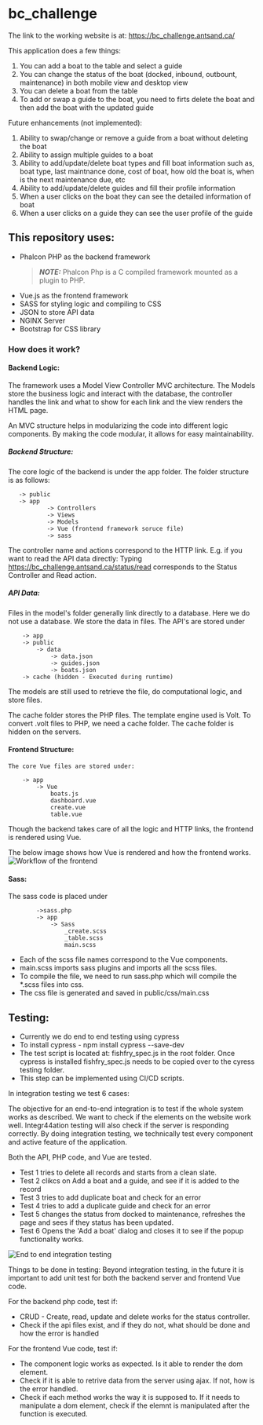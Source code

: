 # bc_challenge
The link to the working website is at: https://bc_challenge.antsand.ca/

This application does a few things:
1. You can add a boat to the table and select a guide
2. You can change the status of the boat (docked, inbound, outbount, maintenance) in both mobile view and desktop view
3. You can delete a boat from the table
4. To add or swap a guide to the boat, you need to firts delete the boat and then add the boat with the updated guide

Future enhancements (not implemented):
1. Ability to swap/change or remove a guide from a boat without deleting the boat
2. Ability to assign multiple guides to a boat
3. Ability to add/update/delete boat types and fill boat information such as, boat type, last maintnance done, cost of boat, how old the boat is, when is the next maintenance due, etc 
4. Ability to add/update/delete guides and fill their profile information
5. When a user clicks on the boat they can see the detailed information of boat
6. When a user clicks on a guide they can see the user profile of the guide 

## This repository uses:

- Phalcon PHP as the backend framework
	> **_NOTE:_**  Phalcon Php is a C compiled framework mounted as a plugin to PHP. 
- Vue.js as the frontend framework
- SASS for styling logic and compiling to CSS  
- JSON to store API data 
- NGINX Server
- Bootstrap for CSS library

### How does it work?
#### Backend Logic:
The framework uses a Model View Controller  MVC architecture. The Models store the business logic and interact with the database, the controller handles the link and what to show for each link and the view renders the HTML page. 

An MVC structure helps in modularizing the code into different logic components. By making the code modular, it allows for easy maintainability. 
##### Backend Structure:
 The core logic of the backend is under the app folder. The folder structure is as follows:
 ```
	-> public
	-> app
			-> Controllers 
			-> Views
			-> Models
			-> Vue (frontend framework soruce file)
			-> sass
```
The controller name and actions correspond to the HTTP link.
E.g. if you want to read the API data directly:
Typing https://bc_challenge.antsand.ca/status/read
corresponds to the Status Controller and Read action.

##### API Data:
Files in the model's folder generally link directly to a database. Here we do not use a database. We store the data in files. The API's are stored under
```
	-> app
	-> public
		-> data
			-> data.json
			-> guides.json
			-> boats.json	
	-> cache (hidden - Executed during runtime)
```
The models are still used to retrieve the file, do computational logic, and store files.

The cache folder stores the PHP files. The template engine used is Volt. To convert .volt files to PHP, we need a cache folder. The cache folder is hidden on the servers.

#### Frontend Structure:
	The core Vue files are stored under:
	
		-> app
			-> Vue
				boats.js
				dashboard.vue
				create.vue
				table.vue

Though the backend takes care of all the logic and HTTP links, the frontend is rendered using Vue. 

The below image shows how Vue is rendered and how the frontend works.
![Workflow of the frontend](https://raw.githubusercontent.com/antsand/bc_challenge/master/public/img/bc_challenge_workflow.jpg)

#### Sass:
The sass code is placed under
```
		->sass.php
		-> app
			-> Sass
				_create.scss
				_table.scss
				main.scss
```
- Each of the scss file names correspond to the Vue components. 
- main.scss imports sass plugins and imports all the scss files. 
- To compile the file, we need to run sass.php which will compile the \*.scss files into css.
- The css file is generated and saved in public/css/main.css
				
				
## Testing:
- Currently we do end to end testing using cypress
- To install cypress - npm install cypress --save-dev 
- The test script is located at: fishfry_spec.js in the root folder. Once cypress is installed fishfry_spec.js needs to be copied over to the cyress testing folder.
- This step can be implemented using CI/CD scripts.
	
In integration testing we test 6 cases:

The objective for an end-to-end integration is to test if the whole system works as described. We want to check if the elements on the website work well. Integr44ation testing will also check if the server is responding correctly. By doing integration testing, we technically test every component and active feature of the application. 

Both the API, PHP code, and Vue are tested. 

- Test 1 tries to delete all records and starts from a clean slate.
- Test 2 clikcs on Add a boat and a guide, and see if it is added to the record
- Test 3 tries to add duplicate boat and check for an error
- Test 4 tries to add a duplicate guide and check for an error
- Test 5 changes the status from docked to maintenance, refreshes the page and sees if they status has been updated.
- Test 6 Opens the 'Add a boat' dialog and closes it to see if the popup functionality works. 

![End to end integration testing](https://raw.githubusercontent.com/antsand/bc_challenge/master/public/img/test_logs.jpg)

Things to be done in testing:
Beyond integration testing, in the future it is important to add unit test for both the backend server and frontend Vue code.

For the backend php code, test if:
- CRUD - Create, read, update and delete works for the status controller.
- Check if the api files exist, and if they do not, what should be done and how the error is handled

For the frontend Vue code, test if:
- The component logic works as expected. Is it able to render the dom element.
- Check if it is able to retrive data from the server using ajax. If not, how is the error handled.
- Check if each method works the way it is supposed to. If it needs to manipulate a dom element, check if the elemnt is manipulated after the function is executed. 

